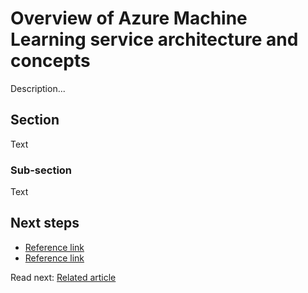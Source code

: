 # Overview of Azure Machine Learning service architecture and concepts

Description...

## Section

Text

### Sub-section

Text

## Next steps

- [Reference link]()
- [Reference link]()

Read next: [Related article]()
